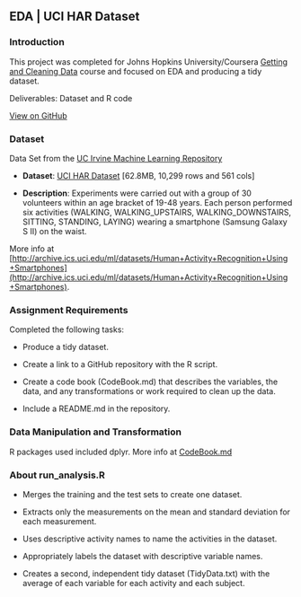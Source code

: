 ## EDA | UCI HAR Dataset
### Introduction

This project was completed for Johns Hopkins University/Coursera [Getting and Cleaning Data](https://www.coursera.org/learn/data-cleaning) course and focused on EDA and producing a tidy dataset.

Deliverables: Dataset and R code

[View on GitHub](https://github.com/arielrp01/Coursera-Cleaning-Data-Project)

### Dataset

 Data Set from the <a href="http://archive.ics.uci.edu/ml/">UC Irvine Machine Learning Repository</a>

* <b>Dataset</b>: <a href="https://d396qusza40orc.cloudfront.net/getdata%2Fprojectfiles%2FUCI%20HAR%20Dataset.zip">UCI HAR Dataset</a> [62.8MB,  10,299 rows and 561 cols]

* <b>Description</b>: Experiments were carried out with a group of 30 volunteers within an age bracket of 19-48 years. Each person performed six activities (WALKING, WALKING_UPSTAIRS, WALKING_DOWNSTAIRS, SITTING, STANDING, LAYING) wearing a smartphone (Samsung Galaxy S II) on the waist. 

More info at [http://archive.ics.uci.edu/ml/datasets/Human+Activity+Recognition+Using+Smartphones](http://archive.ics.uci.edu/ml/datasets/Human+Activity+Recognition+Using+Smartphones).


### Assignment Requirements

Completed the following tasks:

* Produce a tidy dataset.

* Create a link to a GitHub repository with the R script.

* Create a code book (CodeBook.md) that describes the variables, the data, and any transformations or work required to clean up the data.

* Include a README.md in the repository.


### Data Manipulation and Transformation

R packages used included dplyr. More info at [CodeBook.md](https://github.com/arielrp01/Coursera-Cleaning-Data-Project/blob/main/CodeBook.md)


### About run_analysis.R

*  Merges the training and the test sets to create one dataset.

*  Extracts only the measurements on the mean and standard deviation for each measurement.

*  Uses descriptive activity names to name the activities in the dataset.

*  Appropriately labels the dataset with descriptive variable names.

*  Creates a second, independent tidy dataset (TidyData.txt) with the average of each variable for each activity and each subject.

